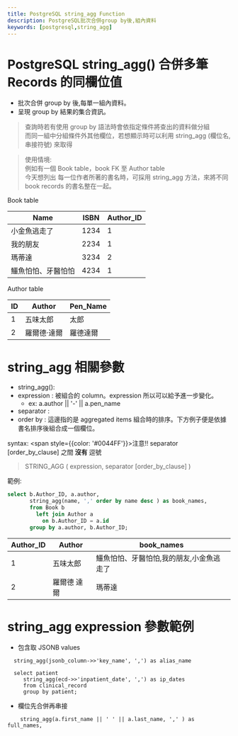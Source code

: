 ```yaml
---
title: PostgreSQL string_agg Function
description: PostgreSQL批次合併group by後,組內資料
keywords: [postgresql,string_agg]
---
```


# PostgreSQL string_agg() 合併多筆 Records 的同欄位值
* 批次合併 group by 後,每單一組內資料。
* 呈現 group by 結果的集合資訊。  

> 查詢時若有使用 group by 語法時會依指定條件將查出的資料做分組  
> 而同一組中分組條件外其他欄位，若想顯示時可以利用 string_agg (欄位名, 串接符號) 來取得 

> 使用情境:  
> 例如有一個 Book table，book FK 至 Author table  
> 今天想列出 每一位作者所著的書名時，可採用 string_agg 方法，來將不同 book records 的書名整在一起。    

Book table

|     Name    |ISBN     |Author_ID  |
|-------------|---------|-----------|
|  小金魚逃走了   |1234     |1          |
|  我的朋友      |2234     |1          |
|  瑪蒂達       |3234     |2          |
|鱷魚怕怕、牙醫怕怕 |4234     |1          |

Author table

|     ID    |Author   |  Pen_Name |
|-----------|---------|---------|
|     1     |五味太郎   | 太郎   |
|     2     |羅爾德·達爾 | 羅德達爾   |


# string_agg 相關參數
* string_agg():  
* expression : 被組合的 column。expression 所以可以給予進一步變化。
    * ex: a.author || '-' || a.pen_name
* separator : 
* order by : 這邊指的是 aggregated items 組合時的排序。下方例子便是依據書名排序後組合成一個欄位。

syntax: <span style={{color: '#0044FF'}}>注意!!</span> separator [order_by_clause] 之間 __沒有__ 逗號

> STRING_AGG ( expression, separator [order_by_clause] )


範例:   

```sql
select b.Author_ID, a.author, 
       string_agg(name, ',' order by name desc ) as book_names, 
       from Book b 
         left join Author a
           on b.Author_ID = a.id
       group by a.author, b.Author_ID;
```

| Author_ID |Author  |  book_names |
|-----------|--------|-------------|
|     1     |五味太郎   |鱷魚怕怕、牙醫怕怕,我的朋友,小金魚逃走了|
|     2     |羅爾德 達爾 |瑪蒂達        |




# string_agg expression 參數範例

* 包含取 JSONB values
```
  string_agg(jsonb_column->>'key_name', ',') as alias_name  
    
  select patient  
     string_agg(ecd->>'inpatient_date', ',') as ip_dates  
     from clinical_record
     group by patient;
```

* 欄位先合併再串接

```
    string_agg(a.first_name || ' ' || a.last_name, ',' ) as full_names, 
```
